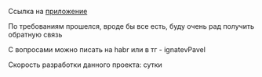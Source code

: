 Ссылка на [приложение](https://habr-calendar.web.app/)

По требованиям прошелся, вроде бы все есть, буду очень рад получить обратную связь

С вопросами можно писать на habr или в тг - ignatevPavel

Скорость разработки данного проекта: сутки

